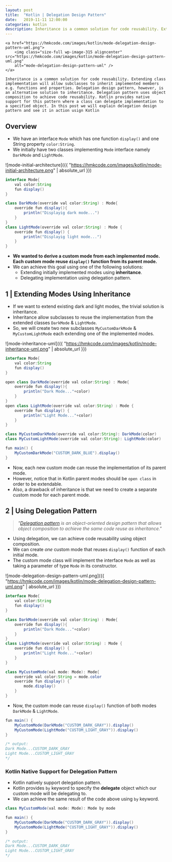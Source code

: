 ```yaml
---
layout: post
title:  "Kotlin | Delegation Design Pattern"
date:   2019-11-11 12:00:00
categories: kotlin
description: Inheritance is a common solution for code reusability. Extending class implementation will allow subclasses to inherit implemented members e.g. functions and properties. Delegation design pattern, however, is an alternative solution to inheritance. Delegation pattern uses object composition to achieve code reusability. Kotlin provides native support for this pattern where a class can delegate implementation to a specified object. In this post we will explain delegation design pattern and see it in action usign Kotlin.
---
```



<p style="text-align: justify;">
	
	<a href="https://hmkcode.com/images/kotlin/mode-delegation-design-pattern-uml.png">
		<img class="size-full wp-image-315 aligncenter" src="https://hmkcode.com/images/kotlin/mode-delegation-design-pattern-uml.png" 
		alt="mode-delegation-design-pattern-uml" />
	</a>
	
	Inheritance is a common solution for code reusability. Extending class implementation will allow subclasses to inherit implemented members e.g. functions and properties. Delegation design pattern, however, is an alternative solution to inheritance. Delegation pattern uses object composition to achieve code reusability. Kotlin provides native support for this pattern where a class can delegate implementation to a specified object. In this post we will explain delegation design pattern and see it in action usign Kotlin
</p>


## Overview

- We have an interface `Mode` which has one function `display()` and one String property `color:String`.
- We initially have two classes implementing `Mode` interface namely `DarkMode` and `LightMode`. 


![mode-initial-architecture]({{ "https://hmkcode.com/images/kotlin/mode-initial-architecture.png" | absolute_url }})


```java
interface Mode{
    val color:String
    fun display()
}

class DarkMode(override val color:String) : Mode{    
    override fun display(){
        println("Displayig dark mode...")
    }
}
class LightMode(override val color:String) : Mode {
    override fun display() { 
        println("Displayig light mode...") 
    }
}
```
- **We wanted to derive a custom mode from each implemented mode. Each custom mode reuse `display()` function from its parent mode.**
- We can achieve this goal using one of the following solutions:
	- Extending initially implemented modes using **inheritance**.
	- Delegating implementation using delegation pattern.


## 1 | Extending Modes Using Inheritance

- If we want to extend existing dark and light modes, the trivial solution is inheritance.
- Inheritance allow subclasses to reuse the implementation from the extended classes `DarkMode` & `LightMode`.
- So, we will create two new subclasses `MyCustomDarkMode` & `MyCustomLightMode` each extending one of the implemented modes.

![mode-inheritance-uml]({{ "https://hmkcode.com/images/kotlin/mode-inheritance-uml.png" | absolute_url }})

```java
interface Mode{
    val color:String
    fun display()
}

open class DarkMode(override val color:String) : Mode{    
    override fun display(){
        println("Dark Mode..."+color)
    }
}
open class LightMode(override val color:String) : Mode {
    override fun display() { 
        println("Light Mode..."+color) 
    }
}

class MyCustomDarkMode(override val color:String): DarkMode(color)
class MyCustomLightMode(override val color:String): LightMode(color)
```

```java
fun main() {
    MyCustomDarkMode("CUSTOM_DARK_BLUE").display()
}
```
- Now, each new custom mode can reuse the implementation of its parent mode.
- However, notice that in Kotlin parent modes should be `open class` in order to be extendable. 
- Also, a drawback of inheritance is that we need to create a separate custom mode for each parent mode. 


## 2 | Using Delegation Pattern
> *"[Delegation pattern](https://en.wikipedia.org/wiki/Delegation_pattern) is an object-oriented design pattern that allows object composition to achieve the same code reuse as inheritance."*

- Using delegation, we can achieve code reusability using object composition.
- We can create *one* custom mode that reuses `display()` function of each initial mode.
- The custom mode class will implement the interface `Mode` as well as taking a parameter of type `Mode` in its constructor.

![mode-delegation-design-pattern-uml.png]({{ "https://hmkcode.com/images/kotlin/mode-delegation-design-pattern-uml.png" | absolute_url }})

```java
interface Mode{
    val color:String
    fun display()
}

class DarkMode(override val color:String) : Mode{    
    override fun display(){
        println("Dark Mode..."+color)
    }
}
class LightMode(override val color:String) : Mode {
    override fun display() { 
        println("Light Mode..."+color) 
    }
}

class MyCustomMode(val mode: Mode): Mode{
    override val color:String = mode.color
    override fun display() { 
        mode.display()
    }
}
```

- Now, the custom mode can reuse `display()` function of both modes `DarkMode` & `LightMode`.

```java
fun main() {
    MyCustomMode(DarkMode("CUSTOM_DARK_GRAY")).display()
    MyCustomMode(LightMode("CUSTOM_LIGHT_GRAY")).display()
}

/* output:
Dark Mode...CUSTOM_DARK_GRAY
Light Mode...CUSTOM_LIGHT_GRAY
*/
```

### Kotlin Native Support for Delegation Pattern

- Kotlin natively support delegation pattern.
- Kotlin provides `by` keyword to specify the **delegate** object which our custom mode will be delegating to. 
- We can achieve the same result of the code above using `by` keyword.

```java
class MyCustomMode(val mode: Mode): Mode by mode
```

```java
fun main() {
    MyCustomMode(DarkMode("CUSTOM_DARK_GRAY")).display()
    MyCustomMode(LightMode("CUSTOM_LIGHT_GRAY")).display()
}

/* output:
Dark Mode...CUSTOM_DARK_GRAY
Light Mode...CUSTOM_LIGHT_GRAY
*/
```






